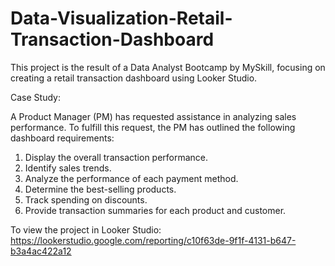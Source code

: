 # Data-Visualization-Retail-Transaction-Dashboard
This project is the result of a Data Analyst Bootcamp by MySkill, focusing on creating a retail transaction dashboard using Looker Studio.

Case Study:

A Product Manager (PM) has requested assistance in analyzing sales performance. To fulfill this request, the PM has outlined the following dashboard requirements:
1. Display the overall transaction performance.
2. Identify sales trends.
3. Analyze the performance of each payment method.
4. Determine the best-selling products.
5. Track spending on discounts.
6. Provide transaction summaries for each product and customer.

To view the project in Looker Studio: https://lookerstudio.google.com/reporting/c10f63de-9f1f-4131-b647-b3a4ac422a12
